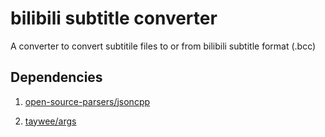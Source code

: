 # bilibili subtitle converter
A converter to convert subtitile files to or from bilibili subtitle format (.bcc)

## Dependencies
1. [open-source-parsers/jsoncpp](https://github.com/open-source-parsers/jsoncpp)

2. [taywee/args](https://github.com/taywee/args)
